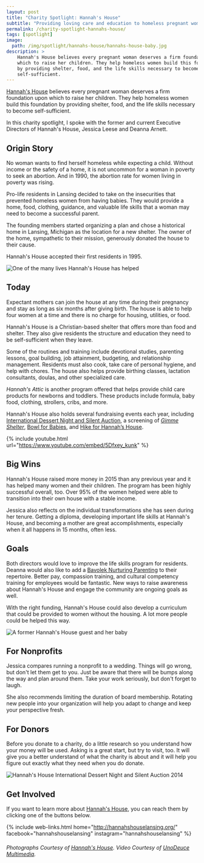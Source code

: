 ```yaml
---
layout: post
title: "Charity Spotlight: Hannah's House"
subtitle: "Providing loving care and education to homeless pregnant women and their babies."
permalink: /charity-spotlight-hannahs-house/
tags: [spotlight]
image:
  path: /img/spotlight/hannahs-house/hannahs-house-baby.jpg
description: >
    Hannah's House believes every pregnant woman deserves a firm foundation upon
    which to raise her children. They help homeless women build this foundation
    by providing shelter, food, and the life skills necessary to become
    self-sufficient.
---
```


[Hannah's House][1] believes every pregnant woman deserves a firm foundation upon which to raise her children. They help homeless women build this foundation by providing shelter, food, and the life skills necessary to become self-sufficient.

In this charity spotlight, I spoke with the former and current Executive Directors of Hannah's House, Jessica Leese and Deanna Arnett.

## Origin Story

No woman wants to find herself homeless while expecting a child. Without income or the safety of a home, it is not uncommon for a woman in poverty to seek an abortion. And in 1990, the abortion rate for women living in poverty was rising.

Pro-life residents in Lansing decided to take on the insecurities that prevented homeless women from having babies. They would provide a home, food, clothing, guidance, and valuable life skills that a woman may need to become a successful parent.

The founding members started organizing a plan and chose a historical home in Lansing, Michigan as the location for a new shelter. The owner of the home, sympathetic to their mission, generously donated the house to their cause.

Hannah's House accepted their first residents in 1995.

![][8]

## Today

Expectant mothers can join the house at any time during their pregnancy and stay as long as six months after giving birth. The house is able to help four women at a time and there is no charge for housing, utilities, or food.

Hannah's House is a Christian-based shelter that offers more than food and shelter. They also give residents the structure and education they need to be self-sufficient when they leave.

Some of the routines and training include devotional studies, parenting lessons, goal building, job attainment, budgeting, and relationship management. Residents must also cook, take care of personal hygiene, and help with chores. The house also helps provide birthing classes, lactation consultants, doulas, and other specialized care.

*Hannah's Attic* is another program offered that helps provide child care products for newborns and toddlers. These products include formula, baby food, clothing, strollers, cribs, and more.

Hannah's House also holds several fundraising events each year, including [International Dessert Night and Silent Auction][4], a screening of *[Gimme Shelter][5]*, [Bowl for Babies][6], and [Hike for Hannah’s House][7].

{% include youtube.html url="https://www.youtube.com/embed/5Dfxey_kunk" %}

## Big Wins

Hannah's House raised more money in 2015 than any previous year and it has helped many women and their children. The program has been highly successful overall, too. Over 95% of the women helped were able to transition into their own house with a stable income.

Jessica also reflects on the individual transformations she has seen during her tenure. Getting a diploma, developing important life skills at Hannah's House, and becoming a mother are great accomplishments, especially when it all happens in 15 months, often less.

## Goals

Both directors would love to improve the life skills program for residents. Deanna would also like to add a [Bavolek Nurturing Parenting][3] to their repertoire. Better pay, compassion training, and cultural competency training for employees would be fantastic. New ways to raise awareness about Hannah's House and engage the community are ongoing goals as well.

With the right funding, Hannah's House could also develop a curriculum that could be provided to women without the housing. A lot more people could be helped this way.

![][10]

## For Nonprofits

Jessica compares running a nonprofit to a wedding. Things will go wrong, but don't let them get to you. Just be aware that there will be bumps along the way and plan around them. Take your work seriously, but don't forget to laugh.

She also recommends limiting the duration of board membership. Rotating new people into your organization will help you adapt to change and keep your perspective fresh.

## For Donors

Before you donate to a charity, do a little research so you understand how your money will be used. Asking is a great start, but try to visit, too. It will give you a better understand of what the charity is about and it will help you figure out exactly what they need when you do donate.

![][9]

## Get Involved

If you want to learn more about [Hannah's House][1], you can reach them by clicking one of the buttons below.

{% include web-links.html home="http://hannahshouselansing.org/" facebook="hannahshouselansing" instagram="hannahshouselansing" %}

###### Photographs Courtesy of [Hannah's House][1]. Video Courtesy of [UnoDeuce Multimedia][2].



[1]: http://hannahshouselansing.org/ "Hannah's House Homepage"
[2]: http://www.unodeuce.com/ "UnoDeuce Multimedia Homepage"
[3]: http://www.nurturingparenting.com/ "Bavolek Nurturing Parenting Homepage"
[4]: http://hannahshouselansing.org/international-dessert-night-and-silent-auction/ "Hannah's House International Dessert Night and Silent Auction Event"
[5]: http://hannahshouselansing.org/gimmee-shelter-screening/ "Hannah's House Gimme Shelter Movie Screening"
[6]: http://hannahshouselansing.org/bowl-for-babies/ "Hannah's House Bowl for Babies Fundraiser"
[7]: http://hannahshouselansing.org/hike-for-hannahs-house/ "Hike for Hannah's House 5K Fundraiser"
[8]: /img/spotlight/hannahs-house/hannahs-house-baby.jpg "One of the many lives Hannah's House has helped"
[9]: /img/spotlight/hannahs-house/hannahs-house-silent-auction.jpg "Hannah's House International Dessert Night and Silent Auction 2014"
[10]: /img/spotlight/hannahs-house/hannahs-house-mom-and-baby.jpg "A former Hannah's House guest and her baby"
